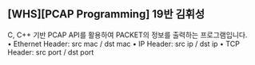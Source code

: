 ## [WHS][PCAP Programming] 19반 김휘성
C, C++ 기반 PCAP API를 활용하여 PACKET의 정보를 출력하는 프로그램입니다.<br>
• Ethernet Header: src mac / dst mac
• IP Header: src ip / dst ip
• TCP Header: src port / dst port
